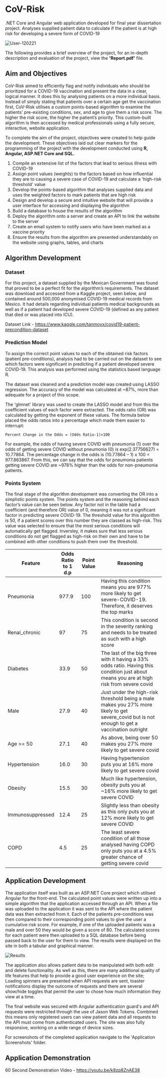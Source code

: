 # CoV-Risk
.NET Core and Angular web application developed for final year dissertation project. Analyses supplied patient data to calculate if the patient is at high risk for developing a severe form of COVID-19

![User-120221](https://user-images.githubusercontent.com/32711675/127788024-5e7cee4e-5fc9-4243-a0c1-ab06af00d897.PNG)

The following provides a brief overview of the project, for an in-depth description and evaluation of the project, view the **'Report.pdf'** file.

## Aim and Objectives

CoV-Risk aimed to efficiently flag and notify individuals who should be prioritized for a COVID-19 vaccination and present the data in a clear, logical manner. It does this by analysing patients on a more individual basis. Instead of simply stating that patients over a certain age get the vaccination first, CoV-Risk utilises a custom points-based algorithm to examine the patients’ pre-existing conditions, sex, and age to give them a risk score. The higher the risk score, the higher the patient’s priority. This custom-built algorithm is then accessed by medical professionals using a fully secure, interactive, website application. 

To complete the aim of the project, objectives were created to help guide the development. These objectives laid out clear markers for the programming of the project with the development conducted using **R, Angular, ASP.NET Core and SQL.**

1.	Compile an extensive list of the factors that lead to serious illness with COVID-19 
2.	Assign point values (weights) to the factors based on how influential they are to causing a severe case of COVID-19 and calculate a 'high-risk threshold' value 
3.	Develop the points-based algorithm that analyses supplied data and uses the weighted factors to mark patients that are high risk 
4.	Design and develop a secure and intuitive website that will provide a user interface for accessing and displaying the algorithm 
5.	Build a database to house the results of the algorithm 
6.	Deploy the algorithm onto a server and create an API to link the website to the server 
7.	Create an email system to notify users who have been marked as a vaccine priority
8.	Ensure the results from the algorithm are presented understandably on the website using graphs, tables, and charts

## Algorithm Development

### Dataset
For this project, a dataset supplied by the Mexican Government was found that proved to be a perfect fit for the algorithm’s requirements. The dataset was download and accessed from a Kaggle project, seen below, and contained around 500,000 anonymised COVID-19 medical records from Mexico. It had details regarding individual patients medical backgrounds as well as if a patient had developed severe COVID-19 (defined as any patient that died or was placed into ICU).

Dataset Link - https://www.kaggle.com/tanmoyx/covid19-patient-precondition-dataset 

### Prediction Model
To assign the correct point values to each of the obtained risk factors (patient pre-conditions), analysis had to be carried out on the dataset to see which factors were significant in predicting if a patient developed severe COVID-19. This analysis was performed using the statistics based language R.

The dataset was cleaned and a prediction model was created using LASSO regression. The accuracy of the model was calculated at ~87%, more than adequate for a project of this scope. 

The 'glmnet' library was used to create the LASSO model and from this the coefficient values of each factor were extracted. The odds ratio (OR) was calculated by getting the exponent of these values. The formula below placed the odds ratios into a percentage which made them easier to interrupt:
    
`Percent Change in the Odds = (Odds Ratio-1)×100
`    

For example, the odds of having severe COVID with pneumonia (1) over the odds of getting severe COVID without pneumonia (0) is exp(2.37756627) = 10.77864. The percentage change in the odds is (10.77864 – 1) x 100 = 977.863867. From this, we can say that the odds for pneumonia patients getting severe COVID are ~978% higher than the odds for non-pneumonia patients. 

### Points System
The final stage of the algorithm development was converting the OR into a simplistic points system. The points system and the reasoning behind each factor’s value can be seen below. Any factor not in the table had a coefficient (and therefore OR) value of 0, meaning it was not a significant factor in predicting severe COVID-19.
The threshold value for this algorithm is 50, if a patient scores over this number they are classed as high-risk. This value was selected to ensure that the most serious conditions will automatically get flagged. Inversley, it makes sure that less serious conditions do not get flagged as high-risk on their own and have to be combined with other conditions to push them over the threshold.



| Feature          | Odds Ratio to 1 d.p  | Point Value  | Reasoning  |
| ---------------- | -------------------- | ------------ | -----------|
| Pneumonia        | 977.9                | 100          | Having this condition means you are 977% more likely to get severe-COVID-19. Therefore, it deserves the top marks      |
| Renal_chronic    | 97                   | 75           | This condition is second in the severity ranking and needs to be treated as such with a high score      |
| Diabetes         | 33.9                 | 50           | The last of the big three with it having a 33% odds ratio. Having this condition just about means you are at high risk from severe covid       |
| Male             | 27.9                 | 40           | Just under the high-risk threshold being a male makes you 27% more likely to get severe_covid but is not enough to get a vaccination outright       |
| Age >= 50        | 27.1                 | 40           | As above, being over 50 makes you 27% more likely to get severe covid       |
| Hypertension     | 16.0                 | 30           | Having hypertension puts you at 16% more likely to get severe covid      |
| Obesity          | 15.5                 | 30           | Much like hypertension, obesity puts you at ~16% more likely to get severe COVID       |
| Immunosuppressed | 12.4                 | 25           | Slightly less than obesity as this only puts you at 12% more likely to get severe COVID      |
| COPD             | 4.5                  | 25           | The least severe condition of all those analysed having COPD only puts you at a 4.5% greater chance of getting severe covid       |


## Application Development

The application itself was built as an ASP.NET Core project which utilised Angular for the front-end. The calculated point values were written up into a simple algorithm that the application accessed through an API. When a file was uploaded to the application it was sent to the API where the patient data was then extracted from it. Each of the patients pre-conditions was then compared to their corresponding point values to give the user a cumulative risk score. For example, if one of the uploaded patients was a male and over 50 they would be given a score of 80. The calculated scores for each patient were then uploaded to a SQL database before being passed back to the user for them to view. The results were displayed on the site in both a tabular and graphical manner.

![Results](https://user-images.githubusercontent.com/32711675/128013730-4299447c-347d-45da-a84e-69a74819e8d6.PNG)

The application also allows patient data to be manipulated with both edit and delete functionality. As well as this, there are many additional quality of life features that help to provide a good user experience on the site; Loading spinners are presented when API requests are sent, toaster notifications display the outcome of requests and there are several show/hide toggles that permit the user to chose how much information they view at a time.

The final website was secured with Angular authentication guard's and API requests were restricted through the use of Jason Web Tokens. Combined this means only registered users can view patient data and all requests to the API must come from authenticated users. The site was also fully responsive, working on a wide range of device sizes.

For screenshots of the completed application navigate to the 'Application Screenshots' folder.

## Application Demonstration

60 Second Demonstration Video - https://youtu.be/k8zp8ZnAE38 
